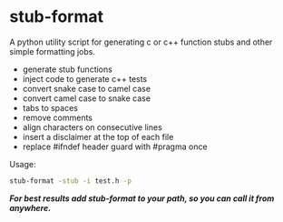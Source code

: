 # stub-format
A python utility script for generating c or c++ function stubs and other simple formatting jobs.

- generate stub functions
- inject code to generate c++ tests
- convert snake case to camel case
- convert camel case to snake case
- tabs to spaces
- remove comments
- align characters on consecutive lines
- insert a disclaimer at the top of each file
- replace #ifndef header guard with #pragma once

Usage:

```bash
stub-format -stub -i test.h -p
```

***For best results add stub-format to your path, so you can call it from anywhere.***



